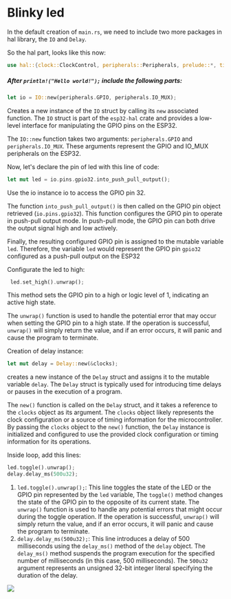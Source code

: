 # Blinky led

In the default creation of `main.rs`, we need to include two more packages in hal library, the `IO` and `Delay`.

So the hal part, looks like this now:

```rust
use hal::{clock::ClockControl, peripherals::Peripherals, prelude::*, timer::TimerGroup, Rtc, IO, Delay};
```

##### After `println!("Hello world!");` include the following parts:

```rust
let io = IO::new(peripherals.GPIO, peripherals.IO_MUX);
```

Creates a new instance of the `IO` struct by calling its `new` associated function. The `IO` struct is part of the `esp32-hal` crate and provides a low-level interface for manipulating the GPIO pins on the ESP32.

The `IO::new` function takes two arguments: `peripherals.GPIO` and `peripherals.IO_MUX`. These arguments represent the GPIO and IO_MUX peripherals on the ESP32. 

Now, let's declare the pin of led with this line of code:

```rust
let mut led = io.pins.gpio32.into_push_pull_output();
```

Use the io instance io to access the GPIO pin 32.

The function `into_push_pull_output()` is then called on the GPIO pin object retrieved (`io.pins.gpio32`). This function configures the GPIO pin to operate in push-pull output mode. In push-pull mode, the GPIO pin can both drive the output signal high and low actively.

Finally, the resulting configured GPIO pin is assigned to the mutable variable `led`. Therefore, the variable `led` would represent the GPIO pin `gpio32` configured as a push-pull output on the ESP32

Configurate the led to high:

```rust
 led.set_high().unwrap();
```

This method sets the GPIO pin to a high or logic level of 1, indicating an active high state.

The `unwrap()` function is used to handle the potential error that may occur when setting the GPIO pin to a high state. If the operation is successful, `unwrap()` will simply return the value, and if an error occurs, it will panic and cause the program to terminate.

Creation of delay instance:

```rust
let mut delay = Delay::new(&clocks);
```

creates a new instance of the `Delay` struct and assigns it to the mutable variable `delay`. The `Delay` struct is typically used for introducing time delays or pauses in the execution of a program.

The `new()` function is called on the `Delay` struct, and it takes a reference to the `clocks` object as its argument. The `clocks` object likely represents the clock configuration or a source of timing information for the microcontroller. By passing the `clocks` object to the `new()` function, the `Delay` instance is initialized and configured to use the provided clock configuration or timing information for its operations.

Inside  loop, add this lines:

```rust
led.toggle().unwrap();
delay.delay_ms(500u32);
```

1. `led.toggle().unwrap();`: This line toggles the state of the LED or the GPIO pin represented by the `led` variable,  The `toggle()` method changes the state of the GPIO pin to the opposite of its current state. The `unwrap()` function is used to handle any potential errors that might occur during the toggle operation. If the operation is successful, `unwrap()` will simply return the value, and if an error occurs, it will panic and cause the program to terminate.
2. `delay.delay_ms(500u32);`: This line introduces a delay of 500 milliseconds using the `delay_ms()` method of the `delay` object. The `delay_ms()` method suspends the program execution for the specified number of milliseconds (in this case, 500 milliseconds). The `500u32` argument represents an unsigned 32-bit integer literal specifying the duration of the delay.

   
![](https://github.com/ogabrielinacio/Esp32-Rust/blob/main/no_std/Images/blink_led.gif)
